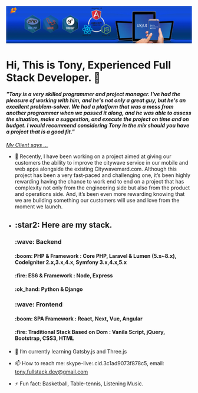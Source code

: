 <img src="./background.png">
<h1>Hi, This is Tony, Experienced Full Stack Developer. 👋</h1>
<h4><i>"Tony is a very skilled programmer and project manager. I've had the pleasure of working with him, and he's not only a great guy, but he's an excellent problem-solver. We had a platform that was a mess from another programmer when we passed it along, and he was able to assess the situation, make a suggestion, and execute the project on time and on budget. I would recommend considering Tony in the mix should you have a project that is a good fit."</h4> <a href="https://www.linkedin.com/in/zou-wang-88397519a" target="_blank">My Client says ...</a></i>

- 🔭 Recently, I have been working on a project aimed at giving our customers the ability to improve the citywave service in our mobile and web apps alongside the existing Citywavemard.com. Although this project has been a very fast-paced and challenging one, it’s been highly rewarding having the chance to work end to end on a project that has complexity not only from the engineering side but also from the product and operations side. And, it’s been even more rewarding knowing that we are building something our customers will use and love from the moment we launch.
- <h2>:star2: Here are my stack.</h2>
    <h3> :wave: <b>Backend</b></h3> 
    <h4> :boom: PHP & Framework : Core PHP, Laravel & Lumen (5.x~8.x), CodeIgniter 2.x,3.x,4.x, Symfony 3.x,4.x,5.x </h4>
    <h4> :fire: ES6 & Framework : Node, Express </h4>
    <h4> :ok_hand: Python & Django </h4>
    
    <h3> :wave: <b>Frontend</b></h3> 
    <h4> :boom: SPA Framework : React, Next, Vue, Angular </h4>
    <h4> :fire: Traditional Stack Based on Dom : Vanila Script, jQuery, Bootstrap, CSS3, HTML</h4>

- 🌱 I’m currently learning Gatsby.js and Three.js
- 📫 How to reach me: skype-live:.cid.3c1ad9073f878c5, email: tony.fullstack.dev@gmail.com             
- ⚡ Fun fact: Basketball, Table-tennis, Listening Music.
    



